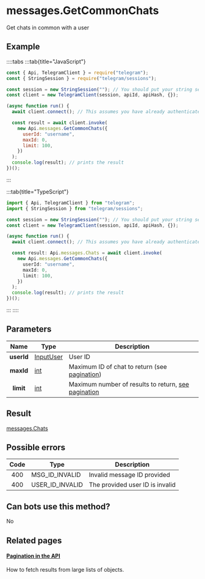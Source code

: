 # messages.GetCommonChats

Get chats in common with a user

## Example

::::tabs
:::tab{title="JavaScript"}

```js
const { Api, TelegramClient } = require("telegram");
const { StringSession } = require("telegram/sessions");

const session = new StringSession(""); // You should put your string session here
const client = new TelegramClient(session, apiId, apiHash, {});

(async function run() {
  await client.connect(); // This assumes you have already authenticated with .start()

  const result = await client.invoke(
    new Api.messages.GetCommonChats({
      userId: "username",
      maxId: 0,
      limit: 100,
    })
  );
  console.log(result); // prints the result
})();
```

:::

:::tab{title="TypeScript"}

```ts
import { Api, TelegramClient } from "telegram";
import { StringSession } from "telegram/sessions";

const session = new StringSession(""); // You should put your string session here
const client = new TelegramClient(session, apiId, apiHash, {});

(async function run() {
  await client.connect(); // This assumes you have already authenticated with .start()

  const result: Api.messages.Chats = await client.invoke(
    new Api.messages.GetCommonChats({
      userId: "username",
      maxId: 0,
      limit: 100,
    })
  );
  console.log(result); // prints the result
})();
```

:::
::::

## Parameters

|    Name    | Type                                                  | Description                                                                                  |
| :--------: | ----------------------------------------------------- | -------------------------------------------------------------------------------------------- |
| **userId** | [InputUser](https://core.telegram.org/type/InputUser) | User ID                                                                                      |
| **maxId**  | [int](https://core.telegram.org/type/int)             | Maximum ID of chat to return (see [pagination](https://core.telegram.org/api/offsets))       |
| **limit**  | [int](https://core.telegram.org/type/int)             | Maximum number of results to return, [see pagination](https://core.telegram.org/api/offsets) |

## Result

[messages.Chats](https://core.telegram.org/type/messages.Chats)

## Possible errors

| Code | Type            | Description                     |
| :--: | --------------- | ------------------------------- |
| 400  | MSG_ID_INVALID  | Invalid message ID provided     |
| 400  | USER_ID_INVALID | The provided user ID is invalid |

## Can bots use this method?

No

## Related pages

#### [Pagination in the API](https://core.telegram.org/api/offsets)

How to fetch results from large lists of objects.
